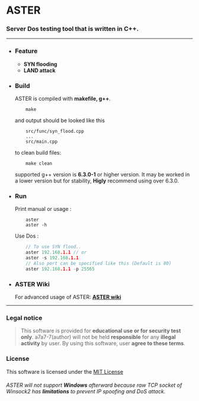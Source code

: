 # ASTER

### Server Dos testing tool that is written in C++.

---

* ### Feature
    * **SYN flooding**
    * **LAND attack**

* ### Build
    ASTER is compiled with **makefile, g++**.
    
    ```
        make
    ```
    and output should be looked like this
    ```
        src/func/syn_flood.cpp
        ...
        src/main.cpp
    ```

    to clean build files:
    ```
        make clean
    ```

    supported g++ version is **6.3.0-1** or higher version.
    It may be worked in a lower version but for stability, **Higly** recommend using over 6.3.0.
    
* ### Run
    Print manual or usage :
    ```
        aster
        aster -h
    ```
    
    Use Dos :
    ```c++
        // To use SYN flood..
        aster 192.168.1.1 // or
        aster -s 192.168.1.1
        // Also port can be specified like this (Default is 80)
        aster 192.168.1.1 -p 25565
    ```
* ### ASTER Wiki
    For advanced usage of ASTER:
    **[ASTER wiki](https://github.com/a7a7-7/ASTER/wiki)**
  
---
### Legal notice
> This software is provided for **educational use or for security test only**. a7a7-7(author) will not be held **responsible** for any **illegal activity** by user. By using this software, user **agree to these terms**.

### License
This software is licensed under the [MIT License](/LICENSE)

###### ASTER will not support **Windows** afterward because raw TCP socket of Winsock2 has **limitations** to prevent IP spoofing and DoS attack.
